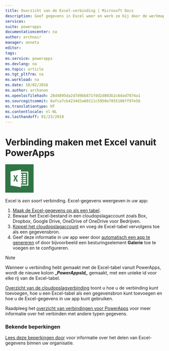 ```yaml
---
title: Overzicht van de Excel-verbinding | Microsoft Docs
description: Geef gegevens in Excel weer en werk ze bij door de werkmap in een cloudopslagaccount op te slaan en vervolgens vanuit uw app verbinding met de gegevens te maken.
services: 
suite: powerapps
documentationcenter: na
author: archnair
manager: anneta
editor: 
tags: 
ms.service: powerapps
ms.devlang: na
ms.topic: article
ms.tgt_pltfrm: na
ms.workload: na
ms.date: 10/02/2016
ms.author: archanan
ms.openlocfilehash: 28d4895da2d7d9bb871fdd2d803b2c6dad7874a1
ms.sourcegitcommit: 6afca7cb4234d3a60111c5950e7855106ff97e56
ms.translationtype: HT
ms.contentlocale: nl-NL
ms.lasthandoff: 01/23/2018
---
```

# <a name="connect-to-excel-from-powerapps"></a>Verbinding maken met Excel vanuit PowerApps
![Excel](./media/connection-excel/excelicon.png)

Excel is *een soort* verbinding. Excel-gegevens weergeven in uw app:

1. [Maak de Excel-gegevens op als een tabel](https://support.office.com/article/Create-an-Excel-table-in-a-worksheet-E81AA349-B006-4F8A-9806-5AF9DF0AC664).
2. Bewaar het Excel-bestand in een cloudopslagaccount zoals Box, Dropbox, Google Drive, OneDrive of OneDrive voor Bedrijven.
3. [Koppel het cloudopslagaccount](../add-manage-connections.md) en voeg de Excel-tabel vervolgens toe als een gegevensbron.
4. Geef deze informatie in uw app weer door [automatisch een app te genereren](../get-started-create-from-data.md) of door bijvoorbeeld een besturingselement **Galerie** toe te voegen en te configureren.

> [!NOTE]
> Wanneer u verbinding hebt gemaakt met de Excel-tabel vanuit PowerApps, wordt de nieuwe kolom **\_*PowerAppsId_*** gemaakt, met een unieke id voor elke rij van de Excel-tabel.

[Overzicht van de cloudopslagverbinding](cloud-storage-blob-connections.md) toont u hoe u de verbinding kunt toevoegen, hoe u een Excel-tabel als een gegevensbron kunt toevoegen en hoe u de Excel-gegevens in uw app kunt gebruiken.

Raadpleeg het [overzicht van verbindingen voor PowerApps](../connections-list.md) voor meer informatie over het verbinden met andere typen gegevens.

### <a name="known-limitations"></a>Bekende beperkingen
[Lees deze beperkingen door](cloud-storage-blob-connections.md#sharing-excel-tables) voor informatie over het delen van Excel-gegevens binnen uw organisatie.

